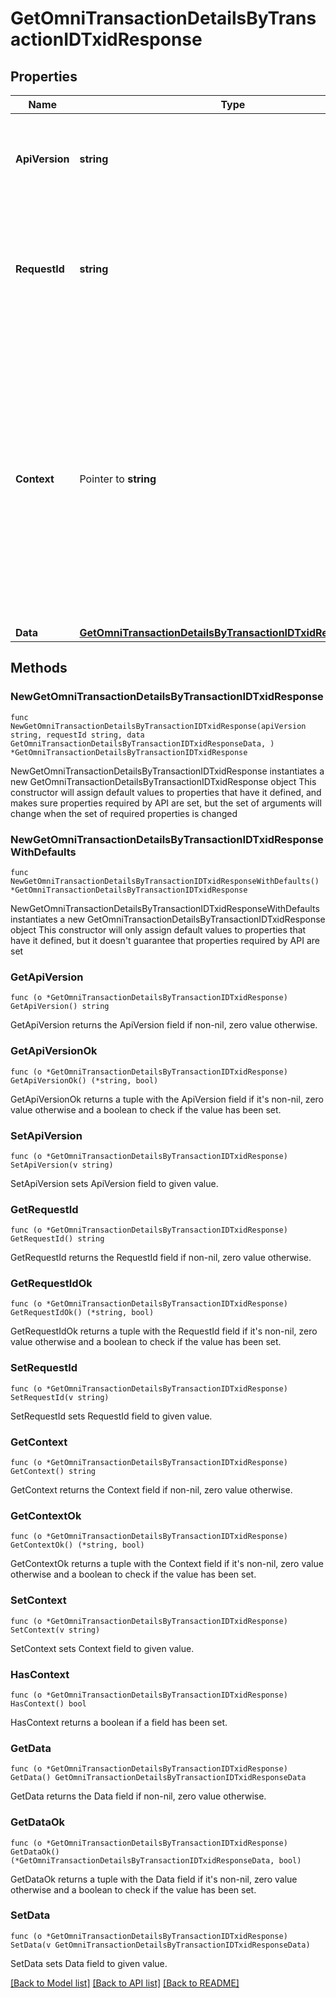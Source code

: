 # GetOmniTransactionDetailsByTransactionIDTxidResponse

## Properties

Name | Type | Description | Notes
------------ | ------------- | ------------- | -------------
**ApiVersion** | **string** | Specifies the version of the API that incorporates this endpoint. | 
**RequestId** | **string** | Defines the ID of the request. The &#x60;requestId&#x60; is generated by Crypto APIs and it&#39;s unique for every request. | 
**Context** | Pointer to **string** | In batch situations the user can use the context to correlate responses with requests. This property is present regardless of whether the response was successful or returned as an error. &#x60;context&#x60; is specified by the user. | [optional] 
**Data** | [**GetOmniTransactionDetailsByTransactionIDTxidResponseData**](GetOmniTransactionDetailsByTransactionIDTxidResponseData.md) |  | 

## Methods

### NewGetOmniTransactionDetailsByTransactionIDTxidResponse

`func NewGetOmniTransactionDetailsByTransactionIDTxidResponse(apiVersion string, requestId string, data GetOmniTransactionDetailsByTransactionIDTxidResponseData, ) *GetOmniTransactionDetailsByTransactionIDTxidResponse`

NewGetOmniTransactionDetailsByTransactionIDTxidResponse instantiates a new GetOmniTransactionDetailsByTransactionIDTxidResponse object
This constructor will assign default values to properties that have it defined,
and makes sure properties required by API are set, but the set of arguments
will change when the set of required properties is changed

### NewGetOmniTransactionDetailsByTransactionIDTxidResponseWithDefaults

`func NewGetOmniTransactionDetailsByTransactionIDTxidResponseWithDefaults() *GetOmniTransactionDetailsByTransactionIDTxidResponse`

NewGetOmniTransactionDetailsByTransactionIDTxidResponseWithDefaults instantiates a new GetOmniTransactionDetailsByTransactionIDTxidResponse object
This constructor will only assign default values to properties that have it defined,
but it doesn't guarantee that properties required by API are set

### GetApiVersion

`func (o *GetOmniTransactionDetailsByTransactionIDTxidResponse) GetApiVersion() string`

GetApiVersion returns the ApiVersion field if non-nil, zero value otherwise.

### GetApiVersionOk

`func (o *GetOmniTransactionDetailsByTransactionIDTxidResponse) GetApiVersionOk() (*string, bool)`

GetApiVersionOk returns a tuple with the ApiVersion field if it's non-nil, zero value otherwise
and a boolean to check if the value has been set.

### SetApiVersion

`func (o *GetOmniTransactionDetailsByTransactionIDTxidResponse) SetApiVersion(v string)`

SetApiVersion sets ApiVersion field to given value.


### GetRequestId

`func (o *GetOmniTransactionDetailsByTransactionIDTxidResponse) GetRequestId() string`

GetRequestId returns the RequestId field if non-nil, zero value otherwise.

### GetRequestIdOk

`func (o *GetOmniTransactionDetailsByTransactionIDTxidResponse) GetRequestIdOk() (*string, bool)`

GetRequestIdOk returns a tuple with the RequestId field if it's non-nil, zero value otherwise
and a boolean to check if the value has been set.

### SetRequestId

`func (o *GetOmniTransactionDetailsByTransactionIDTxidResponse) SetRequestId(v string)`

SetRequestId sets RequestId field to given value.


### GetContext

`func (o *GetOmniTransactionDetailsByTransactionIDTxidResponse) GetContext() string`

GetContext returns the Context field if non-nil, zero value otherwise.

### GetContextOk

`func (o *GetOmniTransactionDetailsByTransactionIDTxidResponse) GetContextOk() (*string, bool)`

GetContextOk returns a tuple with the Context field if it's non-nil, zero value otherwise
and a boolean to check if the value has been set.

### SetContext

`func (o *GetOmniTransactionDetailsByTransactionIDTxidResponse) SetContext(v string)`

SetContext sets Context field to given value.

### HasContext

`func (o *GetOmniTransactionDetailsByTransactionIDTxidResponse) HasContext() bool`

HasContext returns a boolean if a field has been set.

### GetData

`func (o *GetOmniTransactionDetailsByTransactionIDTxidResponse) GetData() GetOmniTransactionDetailsByTransactionIDTxidResponseData`

GetData returns the Data field if non-nil, zero value otherwise.

### GetDataOk

`func (o *GetOmniTransactionDetailsByTransactionIDTxidResponse) GetDataOk() (*GetOmniTransactionDetailsByTransactionIDTxidResponseData, bool)`

GetDataOk returns a tuple with the Data field if it's non-nil, zero value otherwise
and a boolean to check if the value has been set.

### SetData

`func (o *GetOmniTransactionDetailsByTransactionIDTxidResponse) SetData(v GetOmniTransactionDetailsByTransactionIDTxidResponseData)`

SetData sets Data field to given value.



[[Back to Model list]](../README.md#documentation-for-models) [[Back to API list]](../README.md#documentation-for-api-endpoints) [[Back to README]](../README.md)


